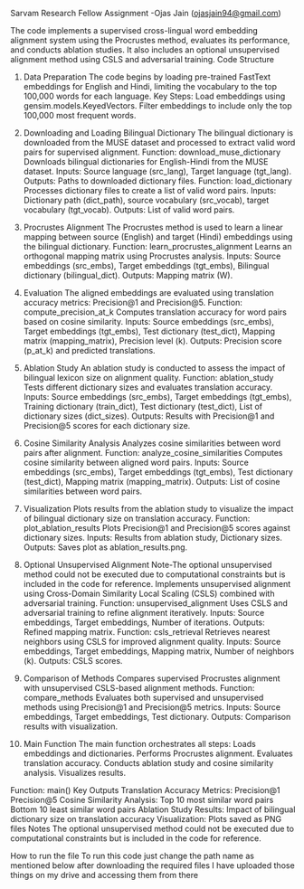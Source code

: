 Sarvam Research Fellow Assignment
-Ojas Jain
(ojasjain94@gmail.com)

The code implements a supervised cross-lingual word embedding alignment system using the Procrustes method, evaluates its performance, and conducts ablation studies. It also includes an optional unsupervised alignment method using CSLS and adversarial training.
Code Structure
1. Data Preparation
The code begins by loading pre-trained FastText embeddings for English and Hindi, limiting the vocabulary to the top 100,000 words for each language.
Key Steps:
Load embeddings using gensim.models.KeyedVectors.
Filter embeddings to include only the top 100,000 most frequent words.
2. Downloading and Loading Bilingual Dictionary
The bilingual dictionary is downloaded from the MUSE dataset and processed to extract valid word pairs for supervised alignment.
Function: download_muse_dictionary
Downloads bilingual dictionaries for English-Hindi from the MUSE dataset.
Inputs: Source language (src_lang), Target language (tgt_lang).
Outputs: Paths to downloaded dictionary files.
Function: load_dictionary
Processes dictionary files to create a list of valid word pairs.
Inputs: Dictionary path (dict_path), source vocabulary (src_vocab), target vocabulary (tgt_vocab).
Outputs: List of valid word pairs.
3. Procrustes Alignment
The Procrustes method is used to learn a linear mapping between source (English) and target (Hindi) embeddings using the bilingual dictionary.
Function: learn_procrustes_alignment
Learns an orthogonal mapping matrix using Procrustes analysis.
Inputs: Source embeddings (src_embs), Target embeddings (tgt_embs), Bilingual dictionary (bilingual_dict).
Outputs: Mapping matrix (W).
4. Evaluation
The aligned embeddings are evaluated using translation accuracy metrics: Precision@1 and Precision@5.
Function: compute_precision_at_k
Computes translation accuracy for word pairs based on cosine similarity.
Inputs: Source embeddings (src_embs), Target embeddings (tgt_embs), Test dictionary (test_dict), Mapping matrix (mapping_matrix), Precision level (k).
Outputs: Precision score (p_at_k) and predicted translations.
5. Ablation Study
An ablation study is conducted to assess the impact of bilingual lexicon size on alignment quality.
Function: ablation_study
Tests different dictionary sizes and evaluates translation accuracy.
Inputs: Source embeddings (src_embs), Target embeddings (tgt_embs), Training dictionary (train_dict), Test dictionary (test_dict), List of dictionary sizes (dict_sizes).
Outputs: Results with Precision@1 and Precision@5 scores for each dictionary size.
6. Cosine Similarity Analysis
Analyzes cosine similarities between word pairs after alignment.
Function: analyze_cosine_similarities
Computes cosine similarity between aligned word pairs.
Inputs: Source embeddings (src_embs), Target embeddings (tgt_embs), Test dictionary (test_dict), Mapping matrix (mapping_matrix).
Outputs: List of cosine similarities between word pairs.
7. Visualization
Plots results from the ablation study to visualize the impact of bilingual dictionary size on translation accuracy.
Function: plot_ablation_results
Plots Precision@1 and Precision@5 scores against dictionary sizes.
Inputs: Results from ablation study, Dictionary sizes.
Outputs: Saves plot as ablation_results.png.
8. Optional Unsupervised Alignment
Note-The optional unsupervised method could not be executed due to computational constraints but is included in the code for reference.
Implements unsupervised alignment using Cross-Domain Similarity Local Scaling (CSLS) combined with adversarial training.
Function: unsupervised_alignment
Uses CSLS and adversarial training to refine alignment iteratively.
Inputs: Source embeddings, Target embeddings, Number of iterations.
Outputs: Refined mapping matrix.
Function: csls_retrieval
Retrieves nearest neighbors using CSLS for improved alignment quality.
Inputs: Source embeddings, Target embeddings, Mapping matrix, Number of neighbors (k).
Outputs: CSLS scores.

9. Comparison of Methods
Compares supervised Procrustes alignment with unsupervised CSLS-based alignment methods.
Function: compare_methods
Evaluates both supervised and unsupervised methods using Precision@1 and Precision@5 metrics.
Inputs: Source embeddings, Target embeddings, Test dictionary.
Outputs: Comparison results with visualization.
10. Main Function
The main function orchestrates all steps:
Loads embeddings and dictionaries.
Performs Procrustes alignment.
Evaluates translation accuracy.
Conducts ablation study and cosine similarity analysis.
Visualizes results.




Function: main()
Key Outputs
Translation Accuracy Metrics:
Precision@1
Precision@5
Cosine Similarity Analysis:
Top 10 most similar word pairs
Bottom 10 least similar word pairs
Ablation Study Results:
Impact of bilingual dictionary size on translation accuracy
Visualization:
Plots saved as PNG files
Notes
The optional unsupervised method could not be executed due to computational constraints but is included in the code for reference.

How to run the file
To run this code just change the path name as mentioned below after downloading the required files
I have uploaded those things on my drive and accessing them from there






